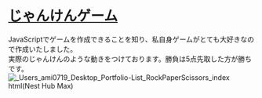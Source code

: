 # [じゃんけんゲーム](https://mm-ami.github.io/RockPaperScissors/)
JavaScriptでゲームを作成できることを知り、私自身ゲームがとても大好きなので作成いたしました。<br>
実際のじゃんけんのような動きをつけております。勝負は5点先取した方が勝ちです。
![_Users_ami0719_Desktop_Portfolio-List_RockPaperScissors_index html(Nest Hub Max)](https://user-images.githubusercontent.com/72249698/140677029-6171d0ed-f340-468b-9922-fb32cf80986c.png)

